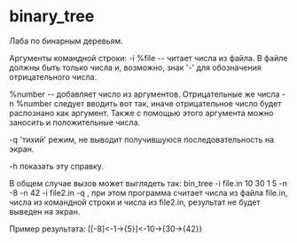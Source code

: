 binary_tree
===========
Лаба по бинарным деревьям.

Аргументы командной строки:
 -i %file -- читает числа из файла. В файле должны быть только числа и, возможно, знак '-' для обозначения отрицательного числа.

 %number -- добавляет число из аргументов. Отрицательные же числа
   -n %number следует вводить вот так, иначе отрицательное число будет распознано как аргумент. Также с помощью этого аргумента можно заносить и положительные числа.

   -q 'тихий' режим, не выводит получившуюся последовательность на экран.

   -h показать эту справку.

   В общем случае вызов может выглядеть так:
   bin_tree -i file.in 10 30 1 5 -n -8 -n 42 -i file2.in -q
     , при этом программа считает числа из файла file.in, числа из командной
     строки и числа из file2.in, результат не будет выведен на экран.

   Пример результата:
     [[-8]<-1->{5}]<-10->{30->{42}}
